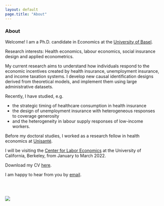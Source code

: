 ```yaml
---
layout: default
page.title: "About"
--- 
```


### About 

Welcome! I am a Ph.D. candidate in Economics at the [University of Basel](https://wwz.unibas.ch/en/). 

Research interests: Health economics, labour economics, social insurance design and applied econometrics.

My current research aims to understand how individuals respond to the economic incentives created by health insurance, unemployment insurance, and income taxation systems. 
I develop new causal identification designs derived from theoretical models, and implement them using large administrative datasets. 

Recently, I have studied, e.g. 
- the strategic timing of healthcare consumption in health insurance
- the design of unemployment insurance with heterogeneous responses to coverage generosity
- and the heterogeneity in labour supply responses of low-income workers. 


Before my doctoral studies, I worked as a research fellow in health economics at [Unisanté](https://www.unisante.ch/fr). 

I will be visiting the [Center for Labor Economics](http://cle.berkeley.edu/) at the University of California, Berkeley, from January to March 2022. 

Download my CV [here](docs/Zabrodina_CV_Nov2021.pdf). 

I am happy to hear from you by [email](mailto:vera.zabrodina@unibas.ch). 

<br />
<br />

![](docs/VeraZabrodina.JPG)